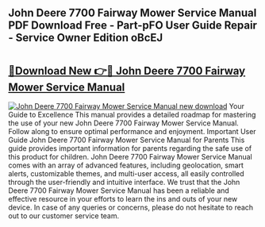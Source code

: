 ## John Deere 7700 Fairway Mower Service Manual PDF Download Free - Part-pFO User Guide Repair - Service Owner Edition oBcEJ

# <h2><a href="http://bc86709.oget.top/?id=John+Deere+7700+Fairway+Mower+Service+Manual">🔗Download New 👉🔴 John Deere 7700 Fairway Mower Service Manual</a></h2>

[![John Deere 7700 Fairway Mower Service Manual new download](https://i.imgur.com/5g1atiW.png)](http://bc86709.oget.top/?id=John+Deere+7700+Fairway+Mower+Service+Manual)
Your Guide to Excellence This manual provides a detailed roadmap for mastering the use of your new John Deere 7700 Fairway Mower Service Manual. Follow along to ensure optimal performance and enjoyment. Important User Guide John Deere 7700 Fairway Mower Service Manual for Parents This guide provides important information for parents regarding the safe use of this product for children. John Deere 7700 Fairway Mower Service Manual comes with an array of advanced features, including geolocation, smart alerts, customizable themes, and multi-user access, all easily controlled through the user-friendly and intuitive interface. We trust that the John Deere 7700 Fairway Mower Service Manual has been a reliable and effective resource in your efforts to learn the ins and outs of your new device. In case of any queries or concerns, please do not hesitate to reach out to our customer service team.
